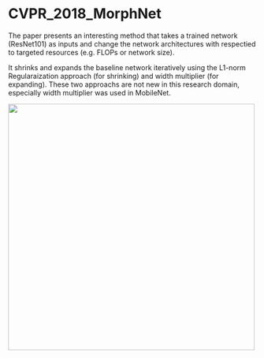 # CVPR_2018_MorphNet

The paper presents an interesting method that takes a trained network (ResNet101) as inputs and change the network architectures
with respectied to targeted resources (e.g. FLOPs or network size). 

It shrinks and expands the baseline network iteratively using the L1-norm Regularaization approach (for shrinking) and 
width multiplier (for expanding). These two approachs are not new in this research domain, especially width multiplier was used in
MobileNet. 

<image src ="./fig1.JPG" width="500" height>
